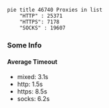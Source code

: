 
```mermaid
pie title 46740 Proxies in list
    "HTTP" : 25371
    "HTTPS": 7178
    "SOCKS" : 19607
```

### Some Info
#### Average Timeout

- mixed: 3.1s
- http: 1.5s
- https: 8.5s
- socks: 6.2s